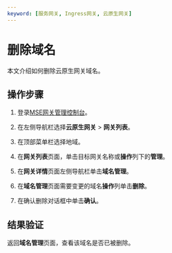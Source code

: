 ```yaml
---
keyword: [服务网关, Ingress网关, 云原生网关]
---
```


# 删除域名

本文介绍如何删除云原生网关域名。

## 操作步骤

1.  登录[MSE网关管理控制台](https://mse.console.aliyun.com/#/microgw)。

2.  在左侧导航栏选择**云原生网关** \> **网关列表**。

3.  在顶部菜单栏选择地域。

4.  在**网关列表**页面，单击目标网关名称或**操作**列下的**管理**。

5.  在**网关详情**页面左侧导航栏单击**域名管理**。

6.  在**域名管理**页面需要变更的域名**操作**列单击**删除**。

7.  在确认删除对话框中单击**确认**。


## 结果验证

返回**域名管理**页面，查看该域名是否已被删除。

